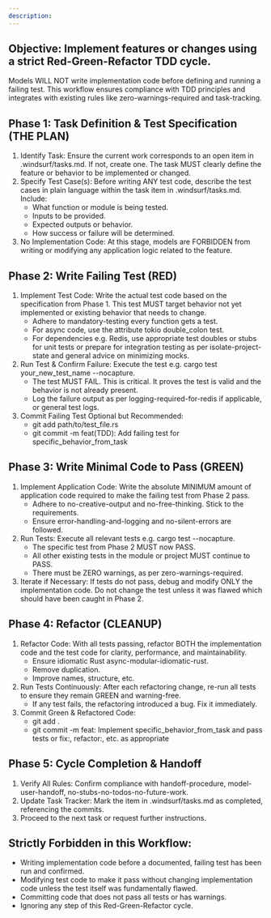 ```yaml
---
description: 
---
```


## Objective: Implement features or changes using a strict Red-Green-Refactor TDD cycle.
Models WILL NOT write implementation code before defining and running a failing test.
This workflow ensures compliance with TDD principles and integrates with existing rules like zero-warnings-required and task-tracking.

## Phase 1: Task Definition & Test Specification (THE PLAN)
1.  Identify Task: Ensure the current work corresponds to an open item in .windsurf/tasks.md. If not, create one. The task MUST clearly define the feature or behavior to be implemented or changed.
2.  Specify Test Case(s): Before writing ANY test code, describe the test cases in plain language within the task item in .windsurf/tasks.md. Include:
    - What function or module is being tested.
    - Inputs to be provided.
    - Expected outputs or behavior.
    - How success or failure will be determined.
3.  No Implementation Code: At this stage, models are FORBIDDEN from writing or modifying any application logic related to the feature.

## Phase 2: Write Failing Test (RED)
1.  Implement Test Code: Write the actual test code based on the specification from Phase 1. This test MUST target behavior not yet implemented or existing behavior that needs to change.
    - Adhere to mandatory-testing every function gets a test.
    - For async code, use the attribute tokio double_colon test.
    - For dependencies e.g. Redis, use appropriate test doubles or stubs for unit tests or prepare for integration testing as per isolate-project-state and general advice on minimizing mocks.
2.  Run Test & Confirm Failure: Execute the test e.g. cargo test your_new_test_name --nocapture.
    - The test MUST FAIL. This is critical. It proves the test is valid and the behavior is not already present.
    - Log the failure output as per logging-required-for-redis if applicable, or general test logs.
3.  Commit Failing Test Optional but Recommended:
    - git add path/to/test_file.rs
    - git commit -m feat(TDD): Add failing test for specific_behavior_from_task

## Phase 3: Write Minimal Code to Pass (GREEN)
1.  Implement Application Code: Write the absolute MINIMUM amount of application code required to make the failing test from Phase 2 pass.
    - Adhere to no-creative-output and no-free-thinking. Stick to the requirements.
    - Ensure error-handling-and-logging and no-silent-errors are followed.
2.  Run Tests: Execute all relevant tests e.g. cargo test --nocapture.
    - The specific test from Phase 2 MUST now PASS.
    - All other existing tests in the module or project MUST continue to PASS.
    - There must be ZERO warnings, as per zero-warnings-required.
3.  Iterate if Necessary: If tests do not pass, debug and modify ONLY the implementation code. Do not change the test unless it was flawed which should have been caught in Phase 2.

## Phase 4: Refactor (CLEANUP)
1.  Refactor Code: With all tests passing, refactor BOTH the implementation code and the test code for clarity, performance, and maintainability.
    - Ensure idiomatic Rust async-modular-idiomatic-rust.
    - Remove duplication.
    - Improve names, structure, etc.
2.  Run Tests Continuously: After each refactoring change, re-run all tests to ensure they remain GREEN and warning-free.
    - If any test fails, the refactoring introduced a bug. Fix it immediately.
3.  Commit Green & Refactored Code:
    - git add .
    - git commit -m feat: Implement specific_behavior_from_task and pass tests or fix:, refactor:, etc. as appropriate

## Phase 5: Cycle Completion & Handoff
1.  Verify All Rules: Confirm compliance with handoff-procedure, model-user-handoff, no-stubs-no-todos-no-future-work.
2.  Update Task Tracker: Mark the item in .windsurf/tasks.md as completed, referencing the commits.
3.  Proceed to the next task or request further instructions.

## Strictly Forbidden in this Workflow:
- Writing implementation code before a documented, failing test has been run and confirmed.
- Modifying test code to make it pass without changing implementation code unless the test itself was fundamentally flawed.
- Committing code that does not pass all tests or has warnings.
- Ignoring any step of this Red-Green-Refactor cycle.